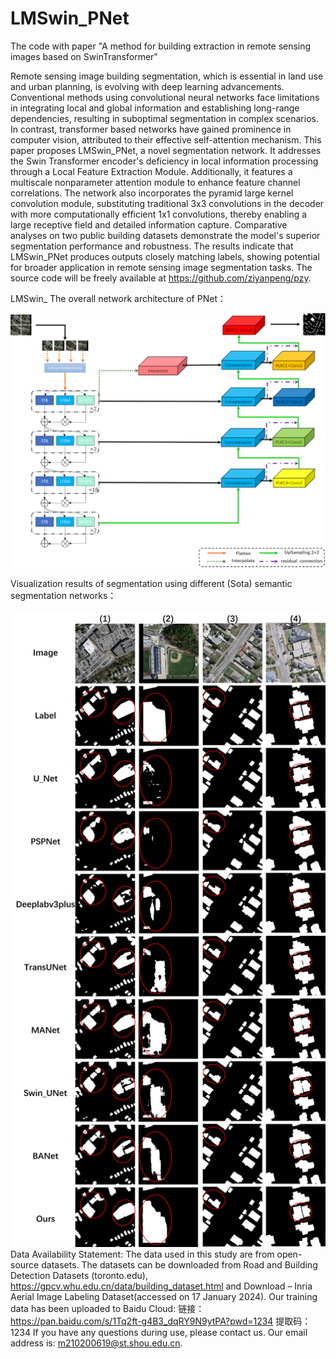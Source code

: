 # LMSwin_PNet
The code with paper "A method for building extraction in remote sensing images based on SwinTransformer"

Remote sensing image building segmentation, which is essential in land use and urban planning, is evolving with deep learning advancements. Conventional methods using convolutional neural networks face limitations in integrating local and global information and establishing long-range dependencies, resulting in suboptimal segmentation in complex scenarios. In contrast, transformer based networks have gained prominence in computer vision, attributed to their effective self-attention mechanism. This paper proposes LMSwin_PNet, a novel segmentation network. It addresses the Swin Transformer encoder's deficiency in local information processing through a Local Feature Extraction Module. Additionally, it features a multiscale nonparameter attention module to enhance feature channel correlations. The network also incorporates the pyramid large kernel convolution module, substituting traditional 3x3 convolutions in the decoder with more computationally efficient 1x1 convolutions, thereby enabling a large receptive field and detailed information capture. Comparative analyses on two public building datasets demonstrate the model's superior segmentation performance and robustness. The results indicate that LMSwin_PNet produces outputs closely matching labels, showing potential for broader application in remote sensing image segmentation tasks. The source code will be freely available at https://github.com/ziyanpeng/pzy.

LMSwin_ The overall network architecture of PNet：

![network](https://github.com/ziyanpeng/pzy/blob/master/network.png)

Visualization results of segmentation using different (Sota) semantic segmentation networks：

![xiaorong](https://github.com/ziyanpeng/pzy/blob/master/xiaorong.png)
Data Availability Statement: The data used in this study are from open-source datasets. The datasets can be downloaded from Road and Building Detection Datasets (toronto.edu), https://gpcv.whu.edu.cn/data/building_dataset.html and Download – Inria Aerial Image Labeling Dataset(accessed on 17 January 2024).
Our training data has been uploaded to Baidu Cloud: 链接：https://pan.baidu.com/s/1Tq2ft-g4B3_dqRY9N9ytPA?pwd=1234 
提取码：1234
If you have any questions during use, please contact us. Our email address is: m210200619@st.shou.edu.cn.

